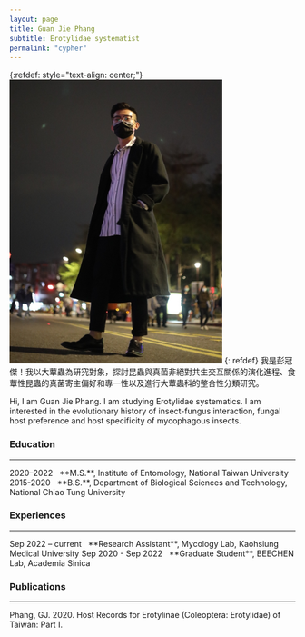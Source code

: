 ```yaml
---
layout: page
title: Guan Jie Phang
subtitle: Erotylidae systematist
permalink: "cypher"
---
```

{:refdef: style="text-align: center;"}
![](assets/img/people/guanjie_500.png)
{: refdef}
我是彭冠傑！我以大蕈蟲為研究對象，探討昆蟲與真菌非絕對共生交互關係的演化進程、食蕈性昆蟲的真菌寄主偏好和專一性以及進行大蕈蟲科的整合性分類研究。<br>

Hi, I am Guan Jie Phang. I am studying Erotylidae systematics. I am interested in the evolutionary history of insect-fungus interaction, fungal host preference and host specificity of mycophagous insects.

### Education
<hr>
2020–2022&nbsp;&nbsp;&nbsp;**M.S.**, Institute of Entomology, National Taiwan University<br>
2015-2020&nbsp;&nbsp;&nbsp;**B.S.**, Department of Biological Sciences and Technology, National Chiao Tung University<br>

### Experiences
<hr>
Sep 2022 – current&nbsp;&nbsp;&nbsp;**Research Assistant**, Mycology Lab, Kaohsiung Medical University
Sep 2020 - Sep 2022&nbsp;&nbsp;&nbsp;**Graduate Student**, BEECHEN Lab, Academia Sinica

### Publications
<hr>
Phang, GJ. 2020. Host Records for Erotylinae (Coleoptera: Erotylidae) of Taiwan: Part I.
